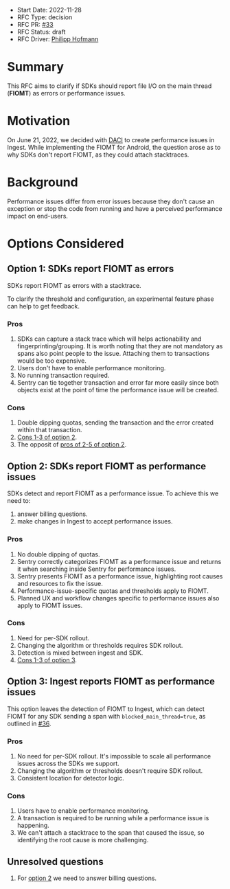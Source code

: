 * Start Date: 2022-11-28
* RFC Type: decision
* RFC PR: [#33](https://github.com/getsentry/rfcs/pull/33)
* RFC Status: draft
* RFC Driver: [Philipp Hofmann](https://github.com/philipphofmann)

# Summary

This RFC aims to clarify if SDKs should report file I/O on the main thread (__FIOMT__) as errors or performance issues.

# Motivation

On June 21, 2022, we decided with [DACI](https://www.notion.so/sentry/Performance-Issue-Creation-POC-e521772ebccb482b83b08f4f8a3db2cb) to create performance issues in Ingest. While implementing the FIOMT for Android, the question arose as to why SDKs don't report FIOMT, as they could attach stacktraces.

# Background

Performance issues differ from error issues because they don't cause an exception or stop the code from running and have a perceived performance impact on end-users. 

# Options Considered

## Option 1: SDKs report FIOMT as errors

SDKs report FIOMT as errors with a stacktrace. 

To clarify the threshold and configuration, an experimental feature phase can help to get feedback.

### Pros

1. SDKs can capture a stack trace which will helps actionability and fingerprinting/grouping. It is worth noting that they are not mandatory as spans also point people to the issue. Attaching them to transactions would be too expensive.
2. Users don't have to enable performance monitoring.
3. No running transaction required.
4. Sentry can tie together transaction and error far more easily since both objects exist at the point of time the performance issue will be created.

### Cons

1. Double dipping quotas, sending the transaction and the error created within that transaction.
2. [Cons 1-3 of option 2](#option-2-cons).
3. The opposit of [pros of 2-5 of option 2](#option-2-pros).

## Option 2: SDKs report FIOMT as performance issues <a name="option-2"></a>

SDKs detect and report FIOMT as a performance issue. To achieve this we need to:

1. answer billing questions.
2. make changes in Ingest to accept performance issues.

### Pros <a name="option-2-pros"></a>

1. No double dipping of quotas.
2. Sentry correctly categorizes FIOMT as a performance issue and returns it when searching inside Sentry for performance issues.
3. Sentry presents FIOMT as a performance issue, highlighting root causes and resources to fix the issue.
4. Performance-issue-specific quotas and thresholds apply to FIOMT.
5. Planned UX and workflow changes specific to performance issues also apply to FIOMT issues.

### Cons <a name="option-2-cons"></a>

1. Need for per-SDK rollout.
2. Changing the algorithm or thresholds requires SDK rollout.
3. Detection is mixed between ingest and SDK.
4. [Cons 1-3 of option 3](#option-3-cons).

## Option 3: Ingest reports FIOMT as performance issues

This option leaves the detection of FIOMT to Ingest, which can detect FIOMT for any SDK sending a span with `blocked_main_thread=true`, as outlined in [#36](https://github.com/getsentry/rfcs/pull/36).

### Pros

1. No need for per-SDK rollout. It's impossible to scale all performance issues across the SDKs we support.
2. Changing the algorithm or thresholds doesn't require SDK rollout.
3. Consistent location for detector logic.

### Cons <a name="option-3-cons"></a>

1. Users have to enable performance monitoring.
2. A transaction is required to be running while a performance issue is happening.
3. We can't attach a stacktrace to the span that caused the issue, so identifying the root cause is more challenging.

## Unresolved questions

1. For [option 2](#option-2) we need to answer billing questions.
